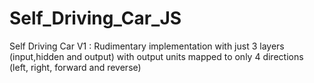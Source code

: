# Self_Driving_Car_JS

Self Driving Car V1 : Rudimentary implementation with just 3 layers (input,hidden and output) with output units mapped to only 4 directions (left, right, forward and reverse)
